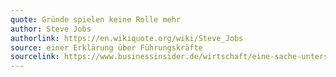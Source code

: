 ```yaml
---
quote: Gründe spielen keine Rolle mehr
author: Steve Jobs
authorlink: https://en.wikiquote.org/wiki/Steve_Jobs
source: einer Erklärung über Führungskräfte
sourcelink: https://www.businessinsider.de/wirtschaft/eine-sache-unterscheidet-grosse-fuehrungspersoenlichkeiten-c/
---
```

